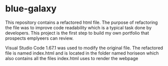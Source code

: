 # blue-galaxy
This repository contains a refactored html file. The purpose of refactoring the file was to improve code readability which is a typical task done by developers.
This project is the first step to build my own portfolio that prospects emplyeers can review.

Visual Studio Code 1.67.1 was used to modify the original file. The refactored file is named index.html and is located in the folder named horiseon which also contains
all the files index.html uses to render the webpage
